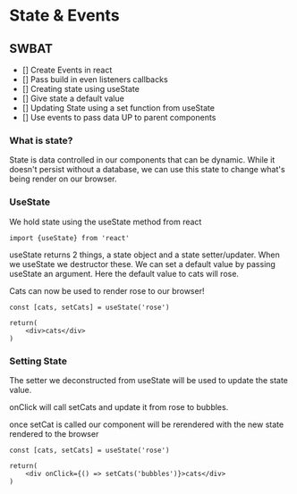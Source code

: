 # State & Events
## SWBAT
- [] Create Events in react 
- [] Pass build in even listeners callbacks
- [] Creating state using useState
- [] Give state a default value
- [] Updating State using a set function from useState
- [] Use events to pass data UP to parent components

### What is state?
State is data controlled in our components that can be dynamic.
While it doesn't persist without a database, we can use this state to change what's being render on our browser. 

### UseState
We hold state using the useState method from react

```
import {useState} from 'react'
``` 

useState returns 2 things, a state object and a state setter/updater. When we useState we destructor these. We can set a default value by passing useState an argument. Here the default value to cats will rose.

Cats can now be used to render rose to our browser!

```
const [cats, setCats] = useState('rose')

return(
    <div>cats</div>
)
```

### Setting State
The setter we deconstructed from useState will be used to update the state value. 

onClick will call setCats and update it from rose to bubbles. 

once setCat is called our component will be rerendered with the new state rendered to the browser 

```
const [cats, setCats] = useState('rose')

return(
    <div onClick={() => setCats('bubbles')}>cats</div>
)
```




